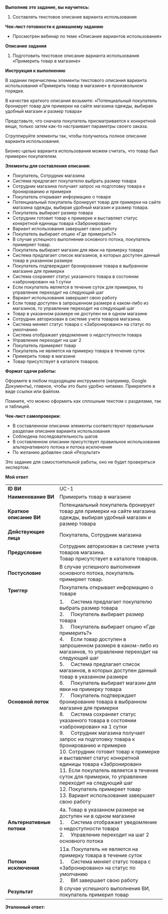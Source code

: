 **Выполнив это задание, вы научитесь:**

1. Составлять текстовое описание варианта использования

**Чек-лист готовности к домашнему заданию**

- Просмотрен вебинар по теме «Описание вариантов использования»

**Описание задания**

1. Подготовить текстовое описание варианта использования «Примерить товар в магазине»

**Инструкция к выполнению**

В задании перечислены элементы текстового описания варианта использования «Примерить товар в магазине» в произвольном порядке.

В качестве краткого описания возьмите: «Потенциальный покупатель бронирует товар для примерки на сайте магазина одежды, выбирая удобный магазин и размер товара»

Представьте, что сначала покупатель присматривается к конкретной вещи, только затем как-то настраивает параметры своего заказа.

Сгруппируйте элементы так, чтобы получилось полное описание варианта использования.

Бизнес-целью варианта использования можем считать, что товар был примерен покупателем.

**Элементы для составления описания:**

- Покупатель, Сотрудник магазина
- Система предлагает покупателю выбрать размер товара
- Сотрудник магазина получает запрос на подготовку товара к бронированию и примерке
- Покупатель открывает информацию о товаре
- Потенциальный покупатель бронирует товар для примерки на сайте магазина одежды, выбирая удобный магазин и размер товара.
- Покупатель выбирает размер товара
- Сотрудник готовит товар к примерке и выставляет статус конкретной единицы товара «Забронирован»
- Вариант использования завершает свою работу
- Покупатель выбирает опцию «Где примерить?»
- В случае успешного выполнения основного потока, покупатель примеряет товар.
- Покупатель выбирает магазин для явки на примерку товара
- Система предлагает список магазинов, в которых доступен данный товар в указанном размере
- Покупатель подтверждает бронирование товара в выбранном магазине для примерки
- Система сохраняет статус указанного товара в состоянии «забронирован» на 1 сутки
- Если покупатель является в течение суток для примерки, то управление переходит на следующий шаг
- Вариант использования завершает свою работу
- Если товар доступен в запрошенном размере в каком-либо из магазинов, то управление переходит на следующий шаг
- Товар в указанном размере не доступен ни в одном магазине
- Сотрудник авторизован в системе учета товаров магазина.
- Система меняет статус товара с «Забронировано» на статус по умолчанию
- Система отображает уведомление о недоступности товара
- Управление переходит на шаг 2
- Покупатель примеряет товар
- Покупатель не является на примерку товара в течение суток
- Примерить товар в магазине
- Товар присутствует в каталоге товаров.

**Формат сдачи работы:**

Оформите в любом подходящем инструменте (например, Google Документы), главное, чтобы это было удобно читаемо. Прикрепите в виде ссылки или файлом.

Помните, что можно оформить как сплошным текстом с разделами, так и таблицей.

**Чек-лист самопроверки:**

- В составленном описании элементы соответствуют правильным разделам описания варианта использования
- Соблюдена последовательность шагов
- В составленном описании присутствует правильное использование альтернативного потока и потока исключения
- По желанию добавлен свой «Результат»

Это задание для самостоятельной работы, оно не будет проверяться экспертом.

**Мой ответ**

|                           |                                                                                                                                                                                                                                                                                                                                                                                                                                                                                                                                                                                                                                                                                                                                                                                                                                                                                                                                                                                                                                            |
| ------------------------- | ------------------------------------------------------------------------------------------------------------------------------------------------------------------------------------------------------------------------------------------------------------------------------------------------------------------------------------------------------------------------------------------------------------------------------------------------------------------------------------------------------------------------------------------------------------------------------------------------------------------------------------------------------------------------------------------------------------------------------------------------------------------------------------------------------------------------------------------------------------------------------------------------------------------------------------------------------------------------------------------------------------------------------------------ |
| **ID ВИ**                 | UC-1                                                                                                                                                                                                                                                                                                                                                                                                                                                                                                                                                                                                                                                                                                                                                                                                                                                                                                                                                                                                                                       |
| **Наименование ВИ**       | Примерить товар в магазине                                                                                                                                                                                                                                                                                                                                                                                                                                                                                                                                                                                                                                                                                                                                                                                                                                                                                                                                                                                                                 |
| **Краткое описание ВИ**   | Потенциальный покупатель бронирует товар для примерки на сайте магазина одежды, выбирая удобный магазин и размер товара                                                                                                                                                                                                                                                                                                                                                                                                                                                                                                                                                                                                                                                                                                                                                                                                                                                                                                                    |
| **Действующие лица**      | Покупатель, Сотрудник магазина                                                                                                                                                                                                                                                                                                                                                                                                                                                                                                                                                                                                                                                                                                                                                                                                                                                                                                                                                                                                             |
| **Предусловие**           | Сотрудник авторизован в системе учета товаров магазина.<br>Товар присутствует в каталоге товаров.                                                                                                                                                                                                                                                                                                                                                                                                                                                                                                                                                                                                                                                                                                                                                                                                                                                                                                                                          |
| **Постусловие**           | В случае успешного выполнения основного потока, покупатель примеряет товар.                                                                                                                                                                                                                                                                                                                                                                                                                                                                                                                                                                                                                                                                                                                                                                                                                                                                                                                                                                |
| **Триггер**               | Покупатель открывает информацию о товаре                                                                                                                                                                                                                                                                                                                                                                                                                                                                                                                                                                                                                                                                                                                                                                                                                                                                                                                                                                                                   |
| **Основной поток**        | 1.     Система предлагает покупателю выбрать размер товара<br>2.     Покупатель выбирает размер товара<br>3.     Покупатель выбирает опцию «Где примерить?»<br>4.     Если товар доступен в запрошенном размере в каком-либо из магазинов, то управление переходит на следующий шаг<br>5.     Система предлагает список магазинов, в которых доступен данный товар в указанном размере<br>6.     Покупатель выбирает магазин для явки на примерку товара<br>7.     Покупатель подтверждает бронирование товара в выбранном магазине для примерки<br>8.     Система сохраняет статус указанного товара в состоянии «забронирован» на 1 сутки<br>9.     Сотрудник магазина получает запрос на подготовку товара к бронированию и примерке<br>10. Сотрудник готовит товар к примерке и выставляет статус конкретной единицы товара «Забронирован»<br>11. Если покупатель является в течение суток для примерки, то управление переходит на следующий шаг<br>12. Покупатель примеряет товар<br>13. Вариант использования завершает свою работу |
| **Альтернативные потоки** | 4а. Товар в указанном размере не доступен ни в одном магазине<br>1.     Система отображает уведомление о недоступности товара<br>2.     Управление переходит на шаг 2 основного потока                                                                                                                                                                                                                                                                                                                                                                                                                                                                                                                                                                                                                                                                                                                                                                                                                                                     |
| **Потоки исключения**     | 11а. Покупатель не является на примерку товара в течение суток<br>1.     Система меняет статус товара с «Забронировано» на статус по умолчанию<br>2.     ВИ завершает свою работу                                                                                                                                                                                                                                                                                                                                                                                                                                                                                                                                                                                                                                                                                                                                                                                                                                                          |
| **Результат**             | В случае успешного выполнения ВИ, покупатель примерил товар                                                                                                                                                                                                                                                                                                                                                                                                                                                                                                                                                                                                                                                                                                                                                                                                                                                                                                                                                                                |

**Эталонный ответ:**
